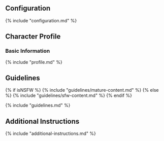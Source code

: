 ## Configuration

{% include "configuration.md" %}

## Character Profile

### Basic Information

{% include "profile.md" %}

## Guidelines

{% if isNSFW %}
{% include "guidelines/mature-content.md" %}
{% else %}
{% include "guidelines/sfw-content.md" %}
{% endif %}

{% include "guidelines.md" %}

## Additional Instructions

{% include "additional-instructions.md" %}
